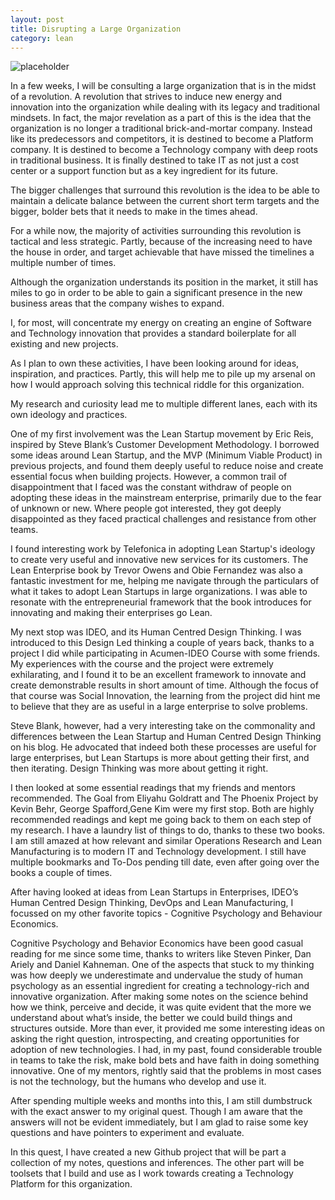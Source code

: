 ```yaml
---
layout: post
title: Disrupting a Large Organization
category: lean
---
```


![placeholder](https://vivekjuneja.files.wordpress.com/2015/03/revolution-large-enterprise.jpg?w=660
 "office space")


In a few weeks, I will be consulting a large organization that is in the midst of a revolution. A revolution that strives to induce new energy and innovation into the organization while dealing with its legacy and traditional mindsets. In fact, the major revelation as a part of this is the idea that the organization is no longer a traditional brick-and-mortar company. Instead like its predecessors and competitors, it is destined to become a Platform company. It is destined to become a Technology company with deep roots in traditional business. It is finally destined to take IT as not just a cost center or a support function but as a key ingredient for its future.

The bigger challenges that surround this revolution is the idea to be able to maintain a delicate balance between the current short term targets and the bigger, bolder bets that it needs to make in the times ahead.

For a while now, the majority of activities surrounding this revolution is tactical and less strategic. Partly, because of the increasing need to have the house in order, and target achievable that have missed the timelines a multiple number of times.

Although the organization understands its position in the market, it still has miles to go in order to be able to gain a significant presence in the new business areas that the company wishes to expand.

I, for most, will concentrate my energy on creating an engine of Software and Technology innovation that provides a standard boilerplate for all existing and new projects.

As I plan to own these activities, I have been looking around for ideas, inspiration, and practices. Partly, this will help me to pile up my arsenal on how I would approach solving this technical riddle for this organization.

My research and curiosity lead me to multiple different lanes, each with its own ideology and practices.

One of my first involvement was the Lean Startup movement by Eric Reis, inspired by Steve Blank’s Customer Development Methodology. I borrowed some ideas around Lean Startup, and the MVP (Minimum Viable Product) in previous projects, and found them deeply useful to reduce noise and create essential focus when building projects. However, a common trail of disappointment that I faced was the constant withdraw of people on adopting these ideas in the mainstream enterprise, primarily due to the fear of unknown or new. Where people got interested, they got deeply disappointed as they faced practical challenges and resistance from other teams.

I found interesting work by Telefonica in adopting Lean Startup's ideology to create very useful and innovative new services for its customers. The Lean Enterprise book by Trevor Owens and Obie Fernandez was also a fantastic investment for me, helping me navigate through the particulars of what it takes to adopt Lean Startups in large organizations. I was able to resonate with the entrepreneurial framework that the book introduces for innovating and making their enterprises go Lean.

My next stop was IDEO, and its Human Centred Design Thinking. I was introduced to this Design Led thinking a couple of years back, thanks to a project I did while participating in Acumen-IDEO Course with some friends. My experiences with the course and the project were extremely exhilarating, and I found it to be an excellent framework to innovate and create demonstrable results in short amount of time. Although the focus of that course was Social Innovation, the learning from the project did hint me to believe that they are as useful in a large enterprise to solve problems.

Steve Blank, however, had a very interesting take on the commonality and differences between the Lean Startup and Human Centred Design Thinking on his blog. He advocated that indeed both these processes are useful for large enterprises, but Lean Startups is more about getting their first, and then iterating. Design Thinking was more about getting it right.

I then looked at some essential readings that my friends and mentors recommended. The Goal from Eliyahu Goldratt and The Phoenix Project by Kevin Behr, George Spafford,Gene Kim were my first stop. Both are highly recommended readings and kept me going back to them on each step of my research. I have a laundry list of things to do, thanks to these two books. I am still amazed at how relevant and similar Operations Research and Lean Manufacturing is to modern IT and Technology development. I still have multiple bookmarks and To-Dos pending till date, even after going over the books a couple of times.

After having looked at ideas from Lean Startups in Enterprises, IDEO’s Human Centred Design Thinking, DevOps and Lean Manufacturing, I focussed on my other favorite topics - Cognitive Psychology and Behaviour Economics.

Cognitive Psychology and Behavior Economics have been good casual reading for me since some time, thanks to writers like Steven Pinker, Dan Ariely and Daniel Kahneman. One of the aspects that stuck to my thinking was how deeply we underestimate and undervalue the study of human psychology as an essential ingredient for creating a technology-rich and innovative organization. After making some notes on the science behind how we think, perceive and decide, it was quite evident that the more we understand about what’s inside, the better we could build things and structures outside. More than ever, it provided me some interesting ideas on asking the right question, introspecting, and creating opportunities for adoption of new technologies. I had, in my past, found considerable trouble in teams to take the risk, make bold bets and have faith in doing something innovative. One of my mentors, rightly said that the problems in most cases is not the technology, but the humans who develop and use it.

After spending multiple weeks and months into this, I am still dumbstruck with the exact answer to my original quest. Though I am aware that the answers will not be evident immediately, but I am glad to raise some key questions and have pointers to experiment and evaluate.

In this quest, I have created a new Github project that will be part a collection of my notes, questions and inferences. The other part will be toolsets that I build and use as I work towards creating a Technology Platform for this organization.


